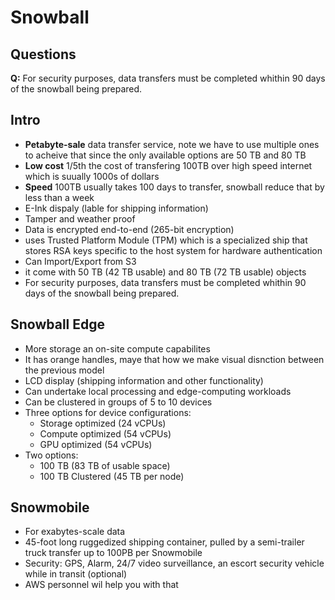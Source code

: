 # Snowball
## Questions 
**Q:** For security purposes, data transfers must be completed whithin 90 days of the snowball being prepared.

## Intro
- **Petabyte-sale** data transfer service, note we have to use multiple ones to acheive that since the only available options are 50 TB and 80 TB
- **Low cost** 1/5th the cost of transfering 100TB over high speed internet which is suually 1000s of dollars
- **Speed** 100TB usually takes 100 days to transfer, snowball reduce that by less than a week
- E-Ink dispaly (lable for shipping information)
- Tamper and weather proof
- Data is encrypted end-to-end (265-bit encryption)
- uses Trusted Platform Module (TPM) which is a specialized ship that stores RSA keys specific to the host system for hardware authentication
-  Can Import/Export from S3
-  it come with 50 TB (42 TB usable) and 80 TB (72 TB usable) objects
-  For security purposes, data transfers must be completed whithin 90 days of the snowball being prepared.

## Snowball Edge
 - More storage an on-site compute capabilites
 - It has orange handles, maye that how we make visual disnction between the previous model
 - LCD display (shipping information and other functionality)
 - Can undertake local processing and edge-computing workloads
 - Can be clustered in groups of 5 to 10 devices
 - Three options for device configurations:
	 - Storage optimized (24 vCPUs)
	 - Compute optimized (54 vCPUs)	
	 - GPU optimized (54 vCPUs)
- Two options:
	- 100 TB (83 TB of usable space)
	- 100 TB Clustered (45 TB per node)

## Snowmobile
- For exabytes-scale data
- 45-foot long ruggedized shipping container, pulled by a semi-trailer truck transfer up to 100PB per Snowmobile
- Security: GPS, Alarm, 24/7 video surveillance, an escort security vehicle while in transit (optional)
- AWS personnel wil help you with that